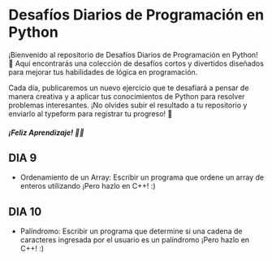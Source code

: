 # Desafíos Diarios de Programación en Python 
¡Bienvenido al repositorio de Desafíos Diarios de Programación en Python! 🎉 Aquí encontrarás una colección de desafíos cortos y divertidos diseñados para mejorar tus habilidades de lógica en programación.

Cada día, publicaremos un nuevo ejercicio que te desafiará a pensar de manera creativa y a aplicar tus conocimientos de Python para resolver problemas interesantes. 
¡No olvides subir el resultado a tu repositorio y enviarlo al typeform para registrar tu progreso! 🤖

##### ¡Feliz Aprendizaje! 🚀🚀

## DIA 9
- Ordenamiento de un Array: Escribir un programa que ordene un array de enteros utilizando ¡Pero hazlo en C++! :)

## DIA 10
- Palíndromo: Escribir un programa que determine si una cadena de caracteres ingresada por el usuario es un palíndromo ¡Pero hazlo en C++! :)




